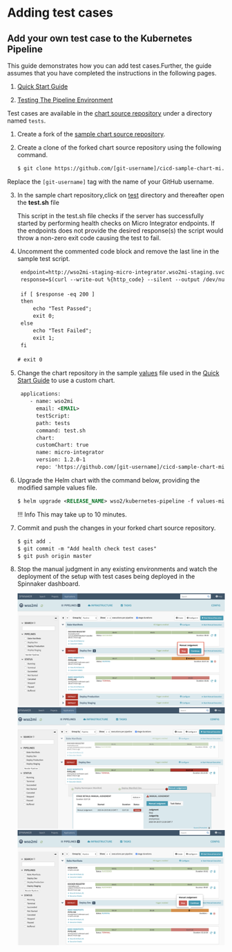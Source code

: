 # Adding test cases

## Add your own test case to the Kubernetes Pipeline
This guide demonstrates how you can add test cases.Further, the guide assumes that you have completed the instructions in the
following pages.

1.  [Quick Start Guide](/setup/deployment/k8s-pipeline/quick-start-guide/)

2.  [Testing The Pipeline
    Environment](/setup/deployment/k8s-pipeline/testing-the-pipeline-environment/)

Test cases are available in the [chart source repository](https://github.com/wso2-incubator/cicd-sample-chart-mi.) under a
directory named `tests`. 

1.  Create a fork of the [sample chart source
    repository](https://github.com/wso2-incubator/cicd-sample-chart-mi).

2.  Create a clone of the forked chart source repository using the
    following command.
    
    ``` xml
    $ git clone https://github.com/[git-username]/cicd-sample-chart-mi.git
    ```

    
   Replace the `[git-username]` tag with the name of your GitHub username.

3.  In the sample chart repository,click on 
    [test](https://github.com/wso2-incubator/cicd-sample-chart-mi) directory and
     thereafter open the **test.sh** file
    
    This script in the test.sh file checks if the server has
    successfully started by performing health checks on Micro Integrator
    endpoints. If the endpoints does not provide the desired response(s)
    the script would throw a non-zero exit code
    causing the test to fail.

4.  Uncomment the commented code block and remove the last line in the
    sample test script.
    
    ``` xml
     endpoint=http://wso2mi-staging-micro-integrator.wso2mi-staging.svc.cluster.local:8290/services/HelloWorld
     response=$(curl --write-out %{http_code} --silent --output /dev/null -k $endpoint);
    
     if [ $response -eq 200 ]
     then
         echo "Test Passed";
         exit 0;
     else
         echo "Test Failed";
         exit 1;
     fi
    
    # exit 0
    ```

5.  Change the chart repository in the
    sample [values](https://raw.githubusercontent.com/wso2/kubernetes-pipeline/master/samples/values-mi.yaml) file
    used in the [Quick Start
    Guide](/setup/deployment/k8s-pipeline/quick-start-guide/)
    to use a custom chart.
    
    ``` xml
     applications:
        - name: wso2mi
          email: <EMAIL>
          testScript:
          path: tests
          command: test.sh
          chart:
          customChart: true
          name: micro-integrator
          version: 1.2.0-1
          repo: 'https://github.com/[git-username]/cicd-sample-chart-mi'
    ```

6.  Upgrade the Helm chart with the command below, providing the
    modified sample values file.
    
    ``` xml
    $ helm upgrade <RELEASE_NAME> wso2/kubernetes-pipeline -f values-mi.yaml
    ```
    
    !!! Info
        This may take up to 10 minutes.
    
 

7.  Commit and push the changes in your forked chart source repository.
    
    ``` xml
    $ git add .
    $ git commit -m "Add health check test cases"
    $ git push origin master 
    ```

8.  Stop the manual judgment in any existing environments and watch the
    deployment of the setup with test cases being deployed in the
    Spinnaker dashboard.
    
    [ ![Application Page1](../../../assets/img/k8s_pipeline/testcases/testcases-mi1.png) ](../../../assets/img/k8s_pipeline/testcases/testcases-mi1.png)
    [ ![Application Page2](../../../assets/img/k8s_pipeline/testcases/testcases-mi2.png) ](../../../assets/img/k8s_pipeline/testcases/testcases-mi2.png)
    [ ![Application Page3](../../../assets/img/k8s_pipeline/testcases/testcases-mi3.png) ](../../../assets/img/k8s_pipeline/testcases/testcases-mi3.png)
